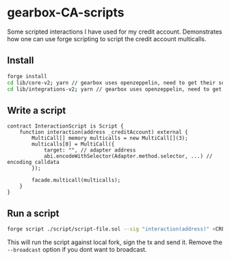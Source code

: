 # gearbox-CA-scripts

Some scripted interactions I have used for my credit account.
Demonstrates how one can use forge scripting to script the credit account multicalls.

## Install

```bash
forge install
cd lib/core-v2; yarn // gearbox uses openzeppelin, need to get their source from npm
cd lib/integrations-v2; yarn // gearbox uses openzeppelin, need to get their source from npm
```

## Write a script

```solidity
contract InteractionScript is Script {
    function interaction(address _creditAccount) external {
        MultiCall[] memory multicalls = new MultiCall[](3);
        multicalls[0] = MultiCall({
            target: "", // adapter address
            abi.encodeWithSelector(Adapter.method.selector, ...) // encoding calldata
        });

        facade.multicall(multicalls);
    }
}
```

## Run a script

```bash
forge script ./script/script-file.sol --sig "interaction(address)" <CREDIT_ACCOUNT> --rpc-url https://eth.llamarpc.com --broadcast -vvvv --private-key <PRIVATE_KEY>
```

This will run the script against local fork, sign the tx and send it.
Remove the `--broadcast` option if you dont want to broadcast.
